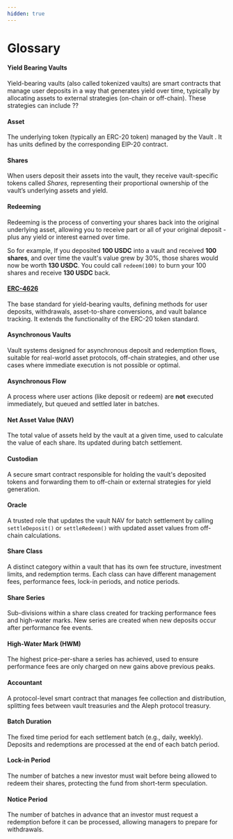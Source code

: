 ```yaml
---
hidden: true
---
```


# Glossary

#### Yield Bearing Vaults

Yield-bearing vaults (also called tokenized vaults) are smart contracts that manage user deposits in a way that generates yield over time, typically by allocating assets to external strategies (on-chain or off-chain). These strategies can include ??

#### Asset

The underlying token (typically an ERC-20 token) managed by the Vault . It has units defined by the corresponding EIP-20 contract.&#x20;

#### Shares

When users deposit their assets into the vault, they receive vault-specific tokens called _Shares,_ representing their proportional ownership of the vault’s underlying assets and yield.

#### **Redeeming**

Redeeming is the process of converting your shares back into the original underlying asset, allowing you to receive part or all of your original deposit - plus any yield or interest earned over time.

So for example, If you deposited **100 USDC** into a vault and received **100 shares**, and over time the vault's value grew by 30%, those shares would now be worth **130 USDC**. You could call `redeem(100)` to burn your 100 shares and receive **130 USDC** back.

#### [**ERC-4626**](https://eips.ethereum.org/EIPS/eip-4626)

The base standard for yield-bearing vaults, defining methods for user deposits, withdrawals, asset-to-share conversions, and vault balance tracking. It extends the functionality of the ERC-20 token standard.

#### **Asynchronous Vaults**

Vault systems designed for asynchronous deposit and redemption flows, suitable for real-world asset protocols, off-chain strategies, and other use cases where immediate execution is not possible or optimal.

#### **Asynchronous Flow**

A process where user actions (like deposit or redeem) are **not** executed immediately, but queued and settled later in batches.

#### Net Asset Value (NAV)

The total value of assets held by the vault at a given time, used to calculate the value of each share. Its updated during batch settlement.

#### Custodian

A secure smart contract responsible for holding the vault's deposited tokens and forwarding them to off-chain or external strategies for yield generation.

#### **Oracle**

A trusted role that updates the vault NAV for batch settlement by calling `settleDeposit()` or `settleRedeem()` with updated asset values from off-chain calculations.

#### **Share Class**

A distinct category within a vault that has its own fee structure, investment limits, and redemption terms. Each class can have different management fees, performance fees, lock-in periods, and notice periods.

#### **Share Series**

Sub-divisions within a share class created for tracking performance fees and high-water marks. New series are created when new deposits occur after performance fee events.

#### **High-Water Mark (HWM)**

The highest price-per-share a series has achieved, used to ensure performance fees are only charged on new gains above previous peaks.

#### **Accountant**

A protocol-level smart contract that manages fee collection and distribution, splitting fees between vault treasuries and the Aleph protocol treasury.

#### **Batch Duration**

The fixed time period for each settlement batch (e.g., daily, weekly). Deposits and redemptions are processed at the end of each batch period.

#### **Lock-in Period**

The number of batches a new investor must wait before being allowed to redeem their shares, protecting the fund from short-term speculation.

#### **Notice Period**

The number of batches in advance that an investor must request a redemption before it can be processed, allowing managers to prepare for withdrawals.

